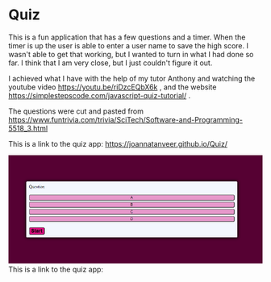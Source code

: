 # Quiz

This is a fun application that has a few questions and a timer. When the timer is up the user is able to enter a user name to save the high score. I wasn't able to get that working, but I wanted to turn in what I had done so far. I think that I am very close, but I just couldn't figure it out. 

I achieved what I have with the help of my tutor Anthony and watching the youtube video https://youtu.be/riDzcEQbX6k  , and the website  https://simplestepscode.com/javascript-quiz-tutorial/   .

The questions were cut and pasted from https://www.funtrivia.com/trivia/SciTech/Software-and-Programming-5518_3.html

This is a link to the quiz app:
https://joannatanveer.github.io/Quiz/




![screenshot](./Assets/quiz_screenshot.png)
This is a link to the quiz app:
